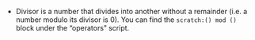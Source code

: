 -  Divisor is a number that divides into another without a remainder (i.e. a number modulo its divisor is 0). You can find the `scratch:() mod ()` block under the “operators” script.